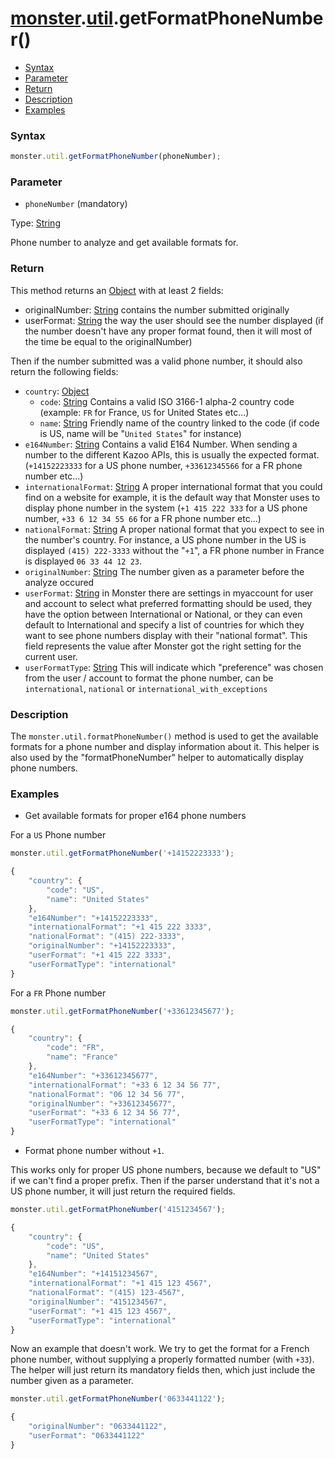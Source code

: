 # [monster][monster].[util][util].getFormatPhoneNumber()

* [Syntax](#syntax)
* [Parameter](#parameter)
* [Return](#return)
* [Description](#description)
* [Examples](#examples)

### Syntax
```javascript
monster.util.getFormatPhoneNumber(phoneNumber);
```

### Parameter
* `phoneNumber` (mandatory)

 Type: [String][string_literal]

Phone number to analyze and get available formats for.

### Return
This method returns an [Object][object_literal] with at least 2 fields:
- originalNumber: [String][string_literal] contains the number submitted originally
- userFormat: [String][string_literal] the way the user should see the number displayed (if the number doesn't have any proper format found, then it will most of the time be equal to the originalNumber)

Then if the number submitted was a valid phone number, it should also return the following fields:
* `country`: [Object][object_literal]
	- `code`: [String][string_literal] Contains a valid ISO 3166-1 alpha-2 country code (example: `FR` for France, `US` for United States etc...)
	- `name`: [String][string_literal] Friendly name of the country linked to the code (if code is US, name will be "`United States`" for instance)
* `e164Number`: [String][string_literal] Contains a valid E164 Number. When sending a number to the different Kazoo APIs, this is usually the expected format. (`+14152223333` for a US phone number, `+33612345566` for a FR phone number etc...)
* `internationalFormat`: [String][string_literal] A proper international format that you could find on a website for example, it is the default way that Monster uses to display phone number in the system (`+1 415 222 333` for a US phone number, `+33 6 12 34 55 66` for a FR phone number etc...)
* `nationalFormat`: [String][string_literal] A proper national format that you expect to see in the number's country. For instance, a US phone number in the US is displayed `(415) 222-3333` without the "`+1`", a FR phone number in France is displayed `06 33 44 12 23`.
* `originalNumber`: [String][string_literal] The number given as a parameter before the analyze occured
* `userFormat`: [String][string_literal] in Monster there are settings in myaccount for user and account to select what preferred formatting should be used, they have the option between International or National, or they can even default to International and specify a list of countries for which they want to see phone numbers display with their "national format". This field represents the value after Monster got the right setting for the current user.
* `userFormatType`: [String][string_literal] This will indicate which "preference" was chosen from the user / account to format the phone number, can be `international`, `national` or `international_with_exceptions`

### Description
The `monster.util.formatPhoneNumber()` method is used to get the available formats for a phone number and display information about it. This helper is also used by the "formatPhoneNumber" helper to automatically display phone numbers.

### Examples
* Get available formats for proper e164 phone numbers


For a `US` Phone number
```javascript
monster.util.getFormatPhoneNumber('+14152223333');

{
	"country": {
		"code": "US",
		"name": "United States"
	},
	"e164Number": "+14152223333",
	"internationalFormat": "+1 415 222 3333",
	"nationalFormat": "(415) 222-3333",
	"originalNumber": "+14152223333",
	"userFormat": "+1 415 222 3333",
	"userFormatType": "international"
}
```

For a `FR` Phone number
```javascript
monster.util.getFormatPhoneNumber('+33612345677');

{
	"country": {
		"code": "FR",
		"name": "France"
	},
	"e164Number": "+33612345677",
	"internationalFormat": "+33 6 12 34 56 77",
	"nationalFormat": "06 12 34 56 77",
	"originalNumber": "+33612345677",
	"userFormat": "+33 6 12 34 56 77",
	"userFormatType": "international"
}
```

* Format phone number without `+1`.

This works only for proper US phone numbers, because we default to "US" if we can't find a proper prefix. Then if the parser understand that it's not a US phone number, it will just return the required fields.
```javascript
monster.util.getFormatPhoneNumber('4151234567');

{
	"country": {
		"code": "US",
		"name": "United States"
	},
	"e164Number": "+14151234567",
	"internationalFormat": "+1 415 123 4567",
	"nationalFormat": "(415) 123-4567",
	"originalNumber": "4151234567",
	"userFormat": "+1 415 123 4567",
	"userFormatType": "international"
}
```


Now an example that doesn't work. We try to get the format for a French phone number, without supplying a properly formatted number (with `+33`). The helper will just return its mandatory fields then, which just include the number given as a parameter.
```javascript
monster.util.getFormatPhoneNumber('0633441122');

{
	"originalNumber": "0633441122",
	"userFormat": "0633441122"
}
```

[monster]: ../../monster.md
[util]: ../util.md

[string_literal]: https://developer.mozilla.org/en-US/docs/Web/JavaScript/Guide/Values,_variables,_and_literals#String_literals
[object_literal]: https://developer.mozilla.org/en-US/docs/Web/JavaScript/Guide/Values,_variables,_and_literals#Object_literals
[integer]: https://developer.mozilla.org/en-US/docs/Web/JavaScript/Guide/Values,_variables,_and_literals#Integers